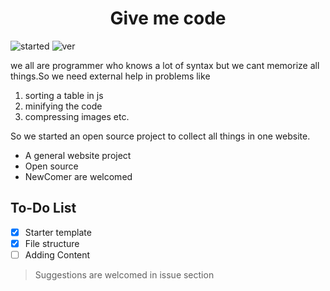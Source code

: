 # <div align="center"> **Give me code** </div>
![started](https://shields.io/badge/started-9_dec_2021-success?logo=leaflet&style=plastic)
![ver](https://shields.io/badge/v1.15-informational?&style=plastic)

we all are programmer who knows a lot of syntax but we cant memorize all things.So we need external help in problems like
1. sorting a table in js
2. minifying the code
3. compressing images etc.

So we started an open source project to collect all things in one website.

- A general website project
- Open source
- NewComer are welcomed

## **To-Do** **List**
- [x] Starter template
- [x] File structure
- [ ] Adding Content

> Suggestions are welcomed in issue section

